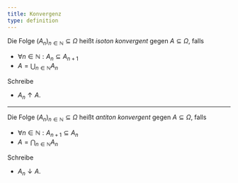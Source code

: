 ```yaml
---
title: Konvergenz
type: definition
---
```


Die Folge $(A_n)_{n \in \mathbb{N}} \subseteq \Omega$ heißt *isoton konvergent* gegen $A \subseteq \Omega$, falls
- $\forall n \in \mathbb{N} : A_n \subseteq A_{n + 1}$
- $A = \bigcup_{n \in \mathbb{N}}  A_n$

Schreibe
- $A_n \uparrow A$.

---

Die Folge $(A_n)_{n \in \mathbb{N}} \subseteq \Omega$ heißt *antiton konvergent* gegen $A \subseteq \Omega$, falls
- $\forall n \in \mathbb{N} : A_{n + 1} \subseteq A_n$
- $A = \bigcap_{n \in \mathbb{N}}  A_n$

Schreibe
- $A_n \downarrow A$.